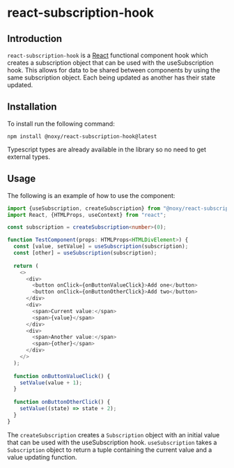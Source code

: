 # react-subscription-hook

## Introduction

`react-subscription-hook` is a [React](https://reactjs.org/) functional component hook which creates a subscription object that can be used with the useSubscription hook.
This allows for data to be shared between components by using the same subscription object.
Each being updated as another has their state updated.

## Installation

To install run the following command:

```shell
npm install @noxy/react-subscription-hook@latest
```

Typescript types are already available in the library so no need to get external types.

## Usage

The following is an example of how to use the component:

```typescript jsx
import {useSubscription, createSubscription} from "@noxy/react-subscription-hook";
import React, {HTMLProps, useContext} from "react";

const subscription = createSubscription<number>(0);

function TestComponent(props: HTMLProps<HTMLDivElement>) {
  const [value, setValue] = useSubscription(subscription);
  const [other] = useSubscription(subscription);
  
  return (
    <>
      <div>
        <button onClick={onButtonValueClick}>Add one</button>
        <button onClick={onButtonOtherClick}>Add two</button>
      </div>
      <div>
        <span>Current value:</span>
        <span>{value}</span>
      </div>
      <div>
        <span>Another value:</span>
        <span>{other}</span>
      </div>
    </>
  );
  
  function onButtonValueClick() {
    setValue(value + 1);
  }
  
  function onButtonOtherClick() {
    setValue((state) => state + 2);
  }
}

```

The `createSubscription` creates a `Subscription` object with an initial value that can be used with the useSubscription hook.
`useSubscription` takes a `Subscription` object to return a tuple containing the current value and a value updating function.
